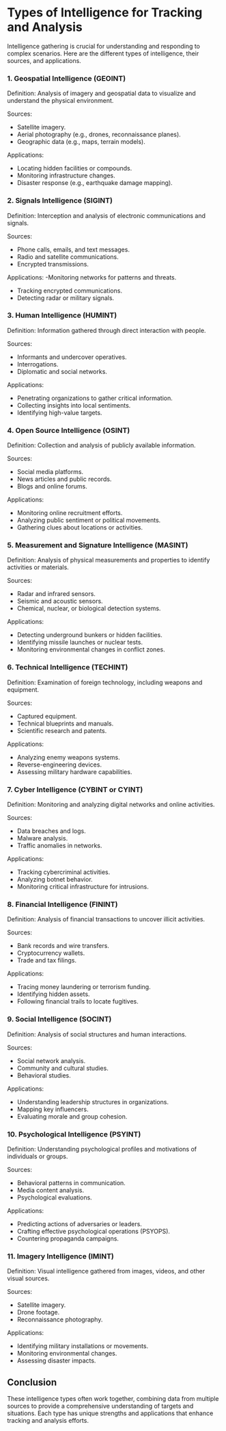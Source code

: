 # Types of Intelligence for Tracking and Analysis

Intelligence gathering is crucial for understanding and responding to complex scenarios. Here are the different types of intelligence, their sources, and applications.

### 1. Geospatial Intelligence (GEOINT)
Definition: Analysis of imagery and geospatial data to visualize and understand the physical environment.

  Sources:
  - Satellite imagery.
  - Aerial photography (e.g., drones, reconnaissance planes).
  - Geographic data (e.g., maps, terrain models).

  Applications:
  - Locating hidden facilities or compounds.
  - Monitoring infrastructure changes.
  - Disaster response (e.g., earthquake damage mapping).

### 2. Signals Intelligence (SIGINT)
Definition: Interception and analysis of electronic communications and signals.

  Sources:
  - Phone calls, emails, and text messages.
  - Radio and satellite communications.
  - Encrypted transmissions.

  Applications:
  -Monitoring networks for patterns and threats.
  - Tracking encrypted communications.
  - Detecting radar or military signals.

### 3. Human Intelligence (HUMINT)
Definition: Information gathered through direct interaction with people.

  Sources:
  - Informants and undercover operatives.
  - Interrogations.
  - Diplomatic and social networks.

  Applications:
  - Penetrating organizations to gather critical information.
  - Collecting insights into local sentiments.
  - Identifying high-value targets.

### 4. Open Source Intelligence (OSINT)
Definition: Collection and analysis of publicly available information.

  Sources:
   - Social media platforms.
   - News articles and public records.
   - Blogs and online forums.

  Applications:
  - Monitoring online recruitment efforts.
  - Analyzing public sentiment or political movements.
  - Gathering clues about locations or activities.

### 5. Measurement and Signature Intelligence (MASINT)
Definition: Analysis of physical measurements and properties to identify activities or materials.

  Sources:
  - Radar and infrared sensors.
  - Seismic and acoustic sensors.
  - Chemical, nuclear, or biological detection systems.

  Applications:
  - Detecting underground bunkers or hidden facilities.
  - Identifying missile launches or nuclear tests.
  - Monitoring environmental changes in conflict zones.

### 6. Technical Intelligence (TECHINT)
Definition: Examination of foreign technology, including weapons and equipment.

  Sources:
  - Captured equipment.
  - Technical blueprints and manuals.
  - Scientific research and patents.

  Applications:
  - Analyzing enemy weapons systems.
  - Reverse-engineering devices.
  - Assessing military hardware capabilities.

### 7. Cyber Intelligence (CYBINT or CYINT)
Definition: Monitoring and analyzing digital networks and online activities.

  Sources:
  - Data breaches and logs.
  - Malware analysis.
  - Traffic anomalies in networks.

  Applications:
  - Tracking cybercriminal activities.
  - Analyzing botnet behavior.
  - Monitoring critical infrastructure for intrusions.

### 8. Financial Intelligence (FININT)
Definition: Analysis of financial transactions to uncover illicit activities.

  Sources:
  - Bank records and wire transfers.
  - Cryptocurrency wallets.
  - Trade and tax filings.

  Applications:
  - Tracing money laundering or terrorism funding.
  - Identifying hidden assets.
  - Following financial trails to locate fugitives.

### 9. Social Intelligence (SOCINT)
Definition: Analysis of social structures and human interactions.

  Sources:
  - Social network analysis.
  - Community and cultural studies.
  - Behavioral studies.

  Applications:
  - Understanding leadership structures in organizations.
  - Mapping key influencers.
  - Evaluating morale and group cohesion.

### 10. Psychological Intelligence (PSYINT)
Definition: Understanding psychological profiles and motivations of individuals or groups.

  Sources:
  - Behavioral patterns in communication.
  - Media content analysis.
  - Psychological evaluations.

  Applications:
  - Predicting actions of adversaries or leaders.
  - Crafting effective psychological operations (PSYOPS).
  - Countering propaganda campaigns.

### 11. Imagery Intelligence (IMINT)
Definition: Visual intelligence gathered from images, videos, and other visual sources.

  Sources:
  - Satellite imagery.
  - Drone footage.
  - Reconnaissance photography.

  Applications:
  - Identifying military installations or movements.
  - Monitoring environmental changes.
  - Assessing disaster impacts.

## Conclusion

These intelligence types often work together, combining data from multiple sources to provide a comprehensive understanding of targets and situations. Each type has unique strengths and applications that enhance tracking and analysis efforts.
